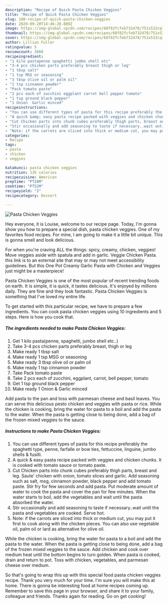```yaml
---
description: "Recipe of Quick Pasta Chicken Veggies"
title: "Recipe of Quick Pasta Chicken Veggies"
slug: 188-recipe-of-quick-pasta-chicken-veggies
date: 2020-09-20T14:46:20.889Z
image: https://img-global.cpcdn.com/recipes/68f82fcfeb732478/751x532cq70/pasta-chicken-veggies-recipe-main-photo.jpg
thumbnail: https://img-global.cpcdn.com/recipes/68f82fcfeb732478/751x532cq70/pasta-chicken-veggies-recipe-main-photo.jpg
cover: https://img-global.cpcdn.com/recipes/68f82fcfeb732478/751x532cq70/pasta-chicken-veggies-recipe-main-photo.jpg
author: Lillian Fuller
ratingvalue: 5
reviewcount: 2660
recipeingredient:
- "1 kilo pastapenne spaghetti jumbo shell etc"
- "3-4 pcs chicken parts preferably breast thigh or leg"
- "1 tbsp salt"
- "1 tsp MSG or seasoning"
- "3 tbsp olive oil or palm oil"
- "1 tsp cinnamon powder"
- "Pack tomato paste"
- "2 pcs each of zucchini eggplant carrot bell pepper tomato"
- "1 tsp ground black pepper"
- "1 Onion  Garlic minced"
recipeinstructions:
- "You can use different types of pasta for this recipe preferably the spaghetti type, penne, farfalle or bow ties, fettuccine, linguine, jumbo shells &amp; fusilli."
- "A quick &amp; easy pasta recipe packed with veggies and chicken chunks. It is cooked with tomato sauce or tomato paste."
- "Cut Chicken parts into chunk cubes preferably thigh parts, breast and leg. Saute&#39; chicken with onion, tomato slices and garlic. Add seasoning such as salt, msg, cinnamon powder, black pepper and add tomato paste. Stir fry for few seconds and add pasta. Put moderate amount of water to cook the pasta and cover the pan for few minutes. When the water starts to boil, add the vegetables and wait until the pasta absorbed the water."
- "Stir occasionally and add seasoning to taste if necessary..wait until the pasta and vegetables are cooked. Serve hot."
- "Note: if the carrots are sliced into thick or medium cut, you may put it first to cook along with the chicken pieces. You can also use vegetable oil, palm oil or lard as alternative for olive oil."
categories:
- Recipe
tags:
- pasta
- chicken
- veggies

katakunci: pasta chicken veggies 
nutrition: 135 calories
recipecuisine: American
preptime: "PT28M"
cooktime: "PT52M"
recipeyield: "2"
recipecategory: Dessert

---
```



![Pasta Chicken Veggies](https://img-global.cpcdn.com/recipes/68f82fcfeb732478/751x532cq70/pasta-chicken-veggies-recipe-main-photo.jpg)

Hey everyone, it is Louise, welcome to our recipe page. Today, I'm gonna show you how to prepare a special dish, pasta chicken veggies. One of my favorites food recipes. For mine, I am going to make it a little bit unique. This is gonna smell and look delicious.

For when you&#39;re craving ALL the things: spicy, creamy, chicken, veggies! Move veggies aside with spatula and add in garlic. Veggie Chicken Pasta. this link is to an external site that may or may not meet accessibility guidelines. But this One Pot Creamy Garlic Pasta with Chicken and Veggies just might be a masterpiece!

Pasta Chicken Veggies is one of the most popular of recent trending foods on earth. It is simple, it is quick, it tastes delicious. It's enjoyed by millions daily. They are fine and they look fantastic. Pasta Chicken Veggies is something that I've loved my entire life.


To get started with this particular recipe, we have to prepare a few ingredients. You can cook pasta chicken veggies using 10 ingredients and 5 steps. Here is how you cook that.

<!--inarticleads1-->

##### The ingredients needed to make Pasta Chicken Veggies:

1. Get 1 kilo pasta(penne, spaghetti, jumbo shell etc..)
1. Take 3-4 pcs chicken parts preferably breast, thigh or leg
1. Make ready 1 tbsp salt
1. Make ready 1 tsp MSG or seasoning
1. Make ready 3 tbsp olive oil or palm oil
1. Make ready 1 tsp cinnamon powder
1. Take Pack tomato paste
1. Take 2 pcs each of zucchini, eggplant, carrot, bell pepper, tomato
1. Get 1 tsp ground black pepper
1. Make ready 1 Onion &amp; Garlic minced


Add pasta to the pan and toss with parmesan cheese and basil leaves. You can serve this delicious pesto chicken and veggies with pasta or rice. While the chicken is cooking, bring the water for pasta to a boil and add the pasta to the water. When the pasta is getting close to being done, add a bag of the frozen mixed veggies to the sauce. 

<!--inarticleads2-->

##### Instructions to make Pasta Chicken Veggies:

1. You can use different types of pasta for this recipe preferably the spaghetti type, penne, farfalle or bow ties, fettuccine, linguine, jumbo shells &amp; fusilli.
1. A quick &amp; easy pasta recipe packed with veggies and chicken chunks. It is cooked with tomato sauce or tomato paste.
1. Cut Chicken parts into chunk cubes preferably thigh parts, breast and leg. Saute&#39; chicken with onion, tomato slices and garlic. Add seasoning such as salt, msg, cinnamon powder, black pepper and add tomato paste. Stir fry for few seconds and add pasta. Put moderate amount of water to cook the pasta and cover the pan for few minutes. When the water starts to boil, add the vegetables and wait until the pasta absorbed the water.
1. Stir occasionally and add seasoning to taste if necessary..wait until the pasta and vegetables are cooked. Serve hot.
1. Note: if the carrots are sliced into thick or medium cut, you may put it first to cook along with the chicken pieces. You can also use vegetable oil, palm oil or lard as alternative for olive oil.


While the chicken is cooking, bring the water for pasta to a boil and add the pasta to the water. When the pasta is getting close to being done, add a bag of the frozen mixed veggies to the sauce. Add chicken and cook over medium heat until the bottom begins to turn golden. When pasta is cooked, drain and return to pot. Toss with chicken, vegetables, and parmesan cheese over medium. 

So that's going to wrap this up with this special food pasta chicken veggies recipe. Thank you very much for your time. I'm sure you will make this at home. There is gonna be interesting food at home recipes coming up. Remember to save this page in your browser, and share it to your family, colleague and friends. Thanks again for reading. Go on get cooking!
